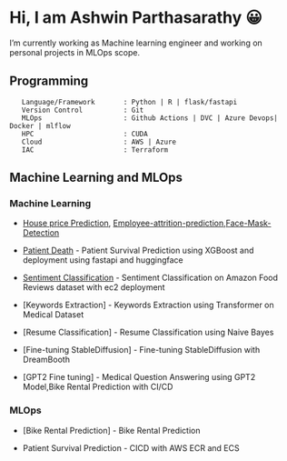 # Hi, I am Ashwin Parthasarathy 😀
  I’m currently working as Machine learning engineer and working on personal projects in MLOps scope.
  
## Programming ##

```
   Language/Framework       : Python | R | flask/fastapi
   Version Control          : Git
   MLOps                    : Github Actions | DVC | Azure Devops| Docker | mlflow
   HPC                      : CUDA
   Cloud                    : AWS | Azure
   IAC                      : Terraform
```
  

## Machine Learning and MLOps ##

### Machine Learning #### 

 - [House price Prediction](https://github.com/Ashwin143/HOUSE-VALUE-PREDICTION ), [Employee-attrition-prediction](https://github.com/Ashwin143/Employee-attrition-prediction),[Face-Mask-Detection](https://github.com/Ashwin143/Face-Mask-Detection)
   
 - [Patient Death](https://github.com/Ashwin143/patient_death) - Patient Survival Prediction using XGBoost and deployment using fastapi and huggingface
   
 - [Sentiment Classification](https://github.com/Ashwin143/amazon_sentiment_classification)  - Sentiment Classification on Amazon Food Reviews dataset with ec2 deployment

 - [Keywords Extraction]  - Keywords Extraction using Transformer on Medical Dataset
   
 - [Resume Classification]  - Resume Classification using Naive Bayes
   
 - [Fine-tuning StableDiffusion]  - Fine-tuning StableDiffusion with DreamBooth
   
 - [GPT2 Fine tuning]  - Medical Question Answering using GPT2 Model,Bike Rental Prediction with CI/CD

### MLOps ####

   
 - [Bike Rental Prediction]  - Bike Rental Prediction
   
 - Patient Survival Prediction - CICD with AWS ECR and ECS



